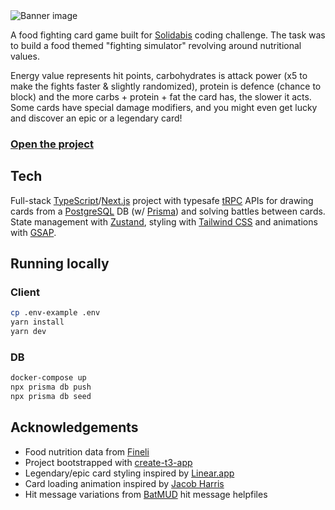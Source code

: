 <img src="https://cuisine-clash.vercel.app/banner.png" alt="Banner image">

A food fighting card game built for [Solidabis](https://www.solidabis.com/) coding challenge. The task was to build a food themed "fighting simulator" revolving around nutritional values.

Energy value represents hit points, carbohydrates is attack power (x5 to make the fights faster & slightly randomized), protein is defence (chance to block) and the more carbs + protein + fat the card has, the slower it acts. Some cards have special damage modifiers, and you might even get lucky and discover an epic or a legendary card!

### <a href="https://cuisine-clash.vercel.app/">Open the project</a>

## Tech

Full-stack [TypeScript](https://typescriptlang.org)/[Next.js](https://nextjs.org) project with typesafe [tRPC](https://trpc.io) APIs for drawing cards from a [PostgreSQL](https://www.postgresql.org) DB (w/ [Prisma](https://prisma.io)) and solving battles between cards. State management with [Zustand](https://github.com/pmndrs/zustand), styling with [Tailwind CSS](https://tailwindcss.com) and animations with [GSAP](https://greensock.com/gsap).

## Running locally

### Client

```bash
cp .env-example .env
yarn install
yarn dev
```

### DB

```bash
docker-compose up
npx prisma db push
npx prisma db seed
```

## Acknowledgements

- Food nutrition data from [Fineli](https://fineli.fi/fineli/en/ohje/19?)
- Project bootstrapped with [create-t3-app](https://github.com/t3-oss/create-t3-app)
- Legendary/epic card styling inspired by [Linear.app](https://linear.app/customers)
- Card loading animation inspired by [Jacob Harris](http://jacobharris.codes/)
- Hit message variations from [BatMUD](https://www.bat.org/) hit message helpfiles
